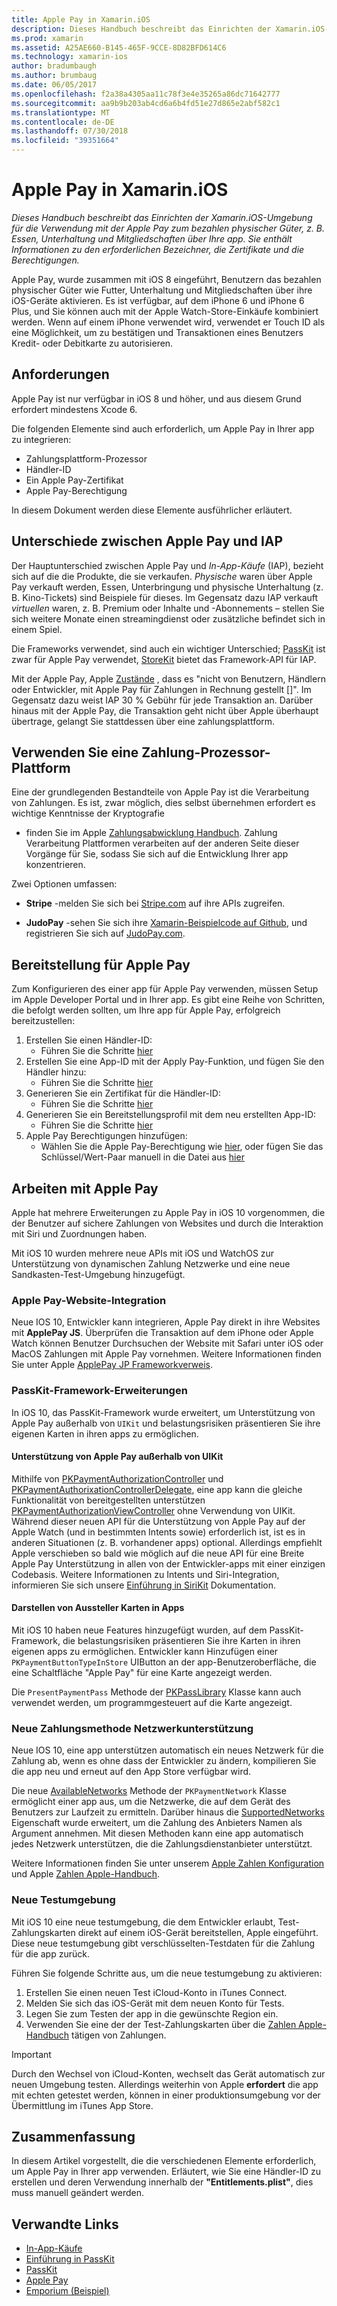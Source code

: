 ```yaml
---
title: Apple Pay in Xamarin.iOS
description: Dieses Handbuch beschreibt das Einrichten der Xamarin.iOS-Umgebung für die Verwendung mit der Apple Pay zum bezahlen physischer Güter, z. B. Essen, Unterhaltung und Mitgliedschaften über Ihre app. Sie enthält Informationen zu den erforderlichen Bezeichner, die Zertifikate und die Berechtigungen.
ms.prod: xamarin
ms.assetid: A25AE660-B145-465F-9CCE-8D82BFD614C6
ms.technology: xamarin-ios
author: bradumbaugh
ms.author: brumbaug
ms.date: 06/05/2017
ms.openlocfilehash: f2a38a4305aa11c78f3e4e35265a86dc71642777
ms.sourcegitcommit: aa9b9b203ab4cd6a6b4fd51e27d865e2abf582c1
ms.translationtype: MT
ms.contentlocale: de-DE
ms.lasthandoff: 07/30/2018
ms.locfileid: "39351664"
---
```

# <a name="apple-pay-in-xamarinios"></a>Apple Pay in Xamarin.iOS

_Dieses Handbuch beschreibt das Einrichten der Xamarin.iOS-Umgebung für die Verwendung mit der Apple Pay zum bezahlen physischer Güter, z. B. Essen, Unterhaltung und Mitgliedschaften über Ihre app. Sie enthält Informationen zu den erforderlichen Bezeichner, die Zertifikate und die Berechtigungen._

Apple Pay, wurde zusammen mit iOS 8 eingeführt, Benutzern das bezahlen physischer Güter wie Futter, Unterhaltung und Mitgliedschaften über ihre iOS-Geräte aktivieren. Es ist verfügbar, auf dem iPhone 6 und iPhone 6 Plus, und Sie können auch mit der Apple Watch-Store-Einkäufe kombiniert werden. Wenn auf einem iPhone verwendet wird, verwendet er Touch ID als eine Möglichkeit, um zu bestätigen und Transaktionen eines Benutzers Kredit- oder Debitkarte zu autorisieren.

## <a name="requirements"></a>Anforderungen

Apple Pay ist nur verfügbar in iOS 8 und höher, und aus diesem Grund erfordert mindestens Xcode 6.

Die folgenden Elemente sind auch erforderlich, um Apple Pay in Ihrer app zu integrieren:

 - Zahlungsplattform-Prozessor
 - Händler-ID
 - Ein Apple Pay-Zertifikat
 - Apple Pay-Berechtigung

In diesem Dokument werden diese Elemente ausführlicher erläutert.

## <a name="differences-between-apple-pay-and-iap"></a>Unterschiede zwischen Apple Pay und IAP

Der Hauptunterschied zwischen Apple Pay und *In-App-Käufe* (IAP), bezieht sich auf die die Produkte, die sie verkaufen. *Physische* waren über Apple Pay verkauft werden, Essen, Unterbringung und physische Unterhaltung (z. B. Kino-Tickets) sind Beispiele für dieses. Im Gegensatz dazu IAP verkauft *virtuellen* waren, z. B. Premium oder Inhalte und -Abonnements – stellen Sie sich weitere Monate einen streamingdienst oder zusätzliche befindet sich in einem Spiel.

Die Frameworks verwendet, sind auch ein wichtiger Unterschied; [PassKit](https://developer.apple.com/library/ios/documentation/PassKit/Reference/PKPaymentAuthorizationViewController_Ref/) ist zwar für Apple Pay verwendet, [StoreKit](https://developer.apple.com/library/ios/documentation/PassKit/Reference/PKPaymentAuthorizationViewController_Ref/) bietet das Framework-API für IAP.

Mit der Apple Pay, Apple [Zustände](https://developer.apple.com/apple-pay/Getting-Started-with-Apple-Pay.pdf) , dass es "nicht von Benutzern, Händlern oder Entwickler, mit Apple Pay für Zahlungen in Rechnung gestellt []". Im Gegensatz dazu weist IAP 30 % Gebühr für jede Transaktion an. Darüber hinaus mit der Apple Pay, die Transaktion geht nicht über Apple überhaupt übertrage, gelangt Sie stattdessen über eine zahlungsplattform.

## <a name="using-a-payment-processor-platform"></a>Verwenden Sie eine Zahlung-Prozessor-Plattform

Eine der grundlegenden Bestandteile von Apple Pay ist die Verarbeitung von Zahlungen. Es ist, zwar möglich, dies selbst übernehmen erfordert es wichtige Kenntnisse der Kryptografie
- finden Sie im Apple [Zahlungsabwicklung Handbuch](https://developer.apple.com/library/ios/ApplePay_Guide/ProcessPayment.html).
Zahlung Verarbeitung Plattformen verarbeiten auf der anderen Seite dieser Vorgänge für Sie, sodass Sie sich auf die Entwicklung Ihrer app konzentrieren.

Zwei Optionen umfassen:

- **Stripe** -melden Sie sich bei [Stripe.com](https://stripe.com/) auf ihre APIs zugreifen.

- **JudoPay** -sehen Sie sich ihre [Xamarin-Beispielcode auf Github](https://github.com/Judopay/Xamarin-Sample-App), und registrieren Sie sich auf [JudoPay.com](https://www.judopay.com/).

## <a name="provisioning-for-apple-pay"></a>Bereitstellung für Apple Pay

Zum Konfigurieren des einer app für Apple Pay verwenden, müssen Setup im Apple Developer Portal und in Ihrer app. Es gibt eine Reihe von Schritten, die befolgt werden sollten, um Ihre app für Apple Pay, erfolgreich bereitzustellen:

1. Erstellen Sie einen Händler-ID:
    - Führen Sie die Schritte [hier](~/ios/deploy-test/provisioning/capabilities/apple-pay-capabilities.md#merchantid)
2. Erstellen Sie eine App-ID mit der Apply Pay-Funktion, und fügen Sie den Händler hinzu:
    - Führen Sie die Schritte [hier](~/ios/deploy-test/provisioning/capabilities/apple-pay-capabilities.md#appid)
3. Generieren Sie ein Zertifikat für die Händler-ID:
    - Führen Sie die Schritte [hier](~/ios/deploy-test/provisioning/capabilities/apple-pay-capabilities.md#certificate)
4. Generieren Sie ein Bereitstellungsprofil mit dem neu erstellten App-ID:
    - Führen Sie die Schritte [hier](~/ios/get-started/installation/device-provisioning/manual-provisioning.md#provisioning)
5. Apple Pay Berechtigungen hinzufügen:
    - Wählen Sie die Apple Pay-Berechtigung wie [hier](~/ios/deploy-test/provisioning/entitlements.md), oder fügen Sie das Schlüssel/Wert-Paar manuell in die Datei aus [hier](~/ios/deploy-test/provisioning/entitlements.md)

## <a name="working-with-apple-pay"></a>Arbeiten mit Apple Pay

Apple hat mehrere Erweiterungen zu Apple Pay in iOS 10 vorgenommen, die der Benutzer auf sichere Zahlungen von Websites und durch die Interaktion mit Siri und Zuordnungen haben.

Mit iOS 10 wurden mehrere neue APIs mit iOS und WatchOS zur Unterstützung von dynamischen Zahlung Netzwerke und eine neue Sandkasten-Test-Umgebung hinzugefügt.

### <a name="apple-pay-website-integration"></a>Apple Pay-Website-Integration

Neue IOS 10, Entwickler kann integrieren, Apple Pay direkt in ihre Websites mit **ApplePay JS**. Überprüfen die Transaktion auf dem iPhone oder Apple Watch können Benutzer Durchsuchen der Website mit Safari unter iOS oder MacOS Zahlungen mit Apple Pay vornehmen. Weitere Informationen finden Sie unter Apple [ApplePay JP Frameworkverweis](https://developer.apple.com/reference/applepayjs).

### <a name="passkit-framework-enhancements"></a>PassKit-Framework-Erweiterungen

In iOS 10, das PassKit-Framework wurde erweitert, um Unterstützung von Apple Pay außerhalb von `UIKit` und belastungsrisiken präsentieren Sie ihre eigenen Karten in ihren apps zu ermöglichen.


#### <a name="supporting-apple-pay-outside-of-uikit"></a>Unterstützung von Apple Pay außerhalb von UIKit

Mithilfe von [PKPaymentAuthorizationController](https://developer.apple.com/reference/passkit/pkpaymentauthorizationcontroller) und [PKPaymentAuthorixationControllerDelegate](https://developer.apple.com/reference/passkit/pkpaymentauthorizationcontrollerdelegate), eine app kann die gleiche Funktionalität von bereitgestellten unterstützen [ PKPaymentAuthorizationViewController](https://developer.apple.com/reference/passkit/pkpaymentauthorizationviewcontroller) ohne Verwendung von UIKit. Während dieser neuen API für die Unterstützung von Apple Pay auf der Apple Watch (und in bestimmten Intents sowie) erforderlich ist, ist es in anderen Situationen (z. B. vorhandener apps) optional. Allerdings empfiehlt Apple verschieben so bald wie möglich auf die neue API für eine Breite Apple Pay Unterstützung in allen von der Entwickler-apps mit einer einzigen Codebasis. Weitere Informationen zu Intents und Siri-Integration, informieren Sie sich unsere [Einführung in SiriKit](~/ios/platform/sirikit/index.md) Dokumentation.

#### <a name="presenting-issuer-cards-from-within-apps"></a>Darstellen von Aussteller Karten in Apps

Mit iOS 10 haben neue Features hinzugefügt wurden, auf dem PassKit-Framework, die belastungsrisiken präsentieren Sie ihre Karten in ihren eigenen apps zu ermöglichen. Entwickler kann Hinzufügen einer `PKPaymentButtonTypeInStore` UIButton an der app-Benutzeroberfläche, die eine Schaltfläche "Apple Pay" für eine Karte angezeigt werden.

Die `PresentPaymentPass` Methode der [PKPassLibrary](https://developer.apple.com/reference/passkit/pkpasslibrary) Klasse kann auch verwendet werden, um programmgesteuert auf die Karte angezeigt.

### <a name="new-payment-network-support"></a>Neue Zahlungsmethode Netzwerkunterstützung

Neue IOS 10, eine app unterstützen automatisch ein neues Netzwerk für die Zahlung ab, wenn es ohne dass der Entwickler zu ändern, kompilieren Sie die app neu und erneut auf den App Store verfügbar wird.

Die neue [AvailableNetworks](https://developer.apple.com/reference/passkit/pkpaymentrequest/1833288-availablenetworks) Methode der `PKPaymentNetwork` Klasse ermöglicht einer app aus, um die Netzwerke, die auf dem Gerät des Benutzers zur Laufzeit zu ermitteln. Darüber hinaus die [SupportedNetworks](https://developer.apple.com/reference/passkit/pkpaymentrequest/1619329-supportednetworks) Eigenschaft wurde erweitert, um die Zahlung des Anbieters Namen als Argument annehmen. Mit diesen Methoden kann eine app automatisch jedes Netzwerk unterstützen, die die Zahlungsdienstanbieter unterstützt.

Weitere Informationen finden Sie unter unserem [Apple Zahlen Konfiguration](~/ios/platform/apple-pay.md) und Apple [Zahlen Apple-Handbuch](https://developer.apple.com/apple-pay/).

### <a name="new-testing-environment"></a>Neue Testumgebung

Mit iOS 10 eine neue testumgebung, die dem Entwickler erlaubt, Test-Zahlungskarten direkt auf einem iOS-Gerät bereitstellen, Apple eingeführt. Diese neue testumgebung gibt verschlüsselten-Testdaten für die Zahlung für die app zurück.

Führen Sie folgende Schritte aus, um die neue testumgebung zu aktivieren:

1. Erstellen Sie einen neuen Test iCloud-Konto in iTunes Connect.
2. Melden Sie sich das iOS-Gerät mit dem neuen Konto für Tests.
3. Legen Sie zum Testen der app in die gewünschte Region ein.
4. Verwenden Sie eine der der Test-Zahlungskarten über die [Zahlen Apple-Handbuch](https://developer.apple.com/apple-pay/) tätigen von Zahlungen.

> [!IMPORTANT]
> Durch den Wechsel von iCloud-Konten, wechselt das Gerät automatisch zur neuen Umgebung testen. Allerdings weiterhin von Apple **erfordert** die app mit echten getestet werden, können in einer produktionsumgebung vor der Übermittlung im iTunes App Store.

## <a name="summary"></a>Zusammenfassung

In diesem Artikel vorgestellt, die die verschiedenen Elemente erforderlich, um Apple Pay in Ihrer app verwenden. Erläutert, wie Sie eine Händler-ID zu erstellen und deren Verwendung innerhalb der **"Entitlements.plist"**, dies muss manuell geändert werden.

## <a name="related-links"></a>Verwandte Links

- [In-App-Käufe](~/ios/platform/in-app-purchasing/index.md)
- [Einführung in PassKit](~/ios/platform/passkit.md)
- [PassKit](https://developer.apple.com/library/ios/documentation/PassKit/Reference/PKPaymentAuthorizationViewController_Ref/)
- [Apple Pay](https://developer.apple.com/apple-pay/)
- [Emporium (Beispiel)](https://developer.xamarin.com/samples/monotouch/ios9/Emporium/)
